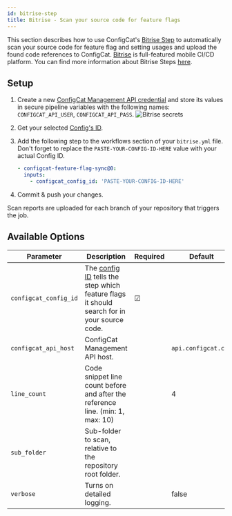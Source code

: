 ```yaml
---
id: bitrise-step
title: Bitrise - Scan your source code for feature flags
---
```


This section describes how to use ConfigCat's <a target="_blank" href="https://www.bitrise.io/integrations/steps/configcat-feature-flag-sync">Bitrise Step</a>
to automatically scan your source code for feature flag and setting usages and upload the found code references to ConfigCat.
<a target="_blank" href="https://www.bitrise.io/">Bitrise</a> is full-featured mobile CI/CD platform. You can find more information about Bitrise Steps <a target="_blank" href="https://devcenter.bitrise.io/en/steps-and-workflows/introduction-to-steps.html">here</a>.

## Setup

1. Create a new <a target="_blank" href="https://app.configcat.com/my-account/public-api-credentials">ConfigCat Management API credential</a> and store its values in secure pipeline variables with the following names: `CONFIGCAT_API_USER`, `CONFIGCAT_API_PASS`.
   <img className="bordered zoomable" src="/docs/assets/cli/scan/bitrise_secrets.png" alt="Bitrise secrets" />

2. Get your selected [Config's ID](/docs/advanced/code-references/index#config-id).

3. Add the following step to the workflows section of your `bitrise.yml` file.
   Don't forget to replace the `PASTE-YOUR-CONFIG-ID-HERE` value with your actual Config ID.

   ```yaml
   - configcat-feature-flag-sync@0:
     inputs:
       - configcat_config_id: 'PASTE-YOUR-CONFIG-ID-HERE'
   ```

4. Commit & push your changes.

Scan reports are uploaded for each branch of your repository that triggers the job.

## Available Options

| Parameter             | Description                                                                                                                                                       | Required | Default             |
| --------------------- | ----------------------------------------------------------------------------------------------------------------------------------------------------------------- | -------- | ------------------- |
| `configcat_config_id` | The [config ID](https://configcat.com/docs/advanced/code-references/index#config-id) tells the step which feature flags it should search for in your source code. | &#9745;  |                     |
| `configcat_api_host`  | ConfigCat Management API host.                                                                                                                                    |          | `api.configcat.com` |
| `line_count`          | Code snippet line count before and after the reference line. (min: 1, max: 10)                                                                                    |          | 4                   |
| `sub_folder`          | Sub-folder to scan, relative to the repository root folder.                                                                                                       |          |                     |
| `verbose`             | Turns on detailed logging.                                                                                                                                        |          | false               |

